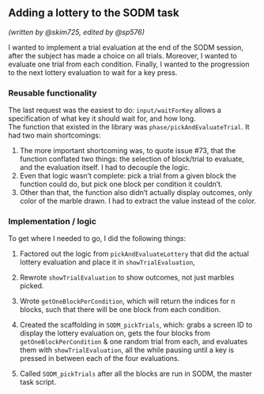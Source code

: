 ## Adding a lottery to the SODM task

*(written by @skim725, edited by @sp576)*

I wanted to implement a trial evaluation at the end of the SODM session, after the subject has made a 
choice on all trials. Moreover, I wanted to evaluate one trial from each condition. Finally, I wanted to the 
progression to the next lottery evaluation to wait for a key press.

### Reusable functionality

The last request was the easiest to do: `input/waitForKey` allows a specification of what key it should wait 
for, and how long.	
The function that existed in the library was `phase/pickAndEvaluateTrial`. It had two main shortcomings: 

1. The more important shortcoming was, to quote issue #73, that the function conflated two things: the selection of block/trial to evaluate, and the evaluation itself. I had to decouple the logic. 
2. Even that logic wasn’t complete: pick a trial from a given block the function could do, but pick one block per condition it couldn’t.
3. Other than that, the function also didn’t actually display outcomes, only color of the marble drawn. I had to extract the value instead of the color.

### Implementation / logic

To get where I needed to go, I did the following things:

1. Factored out the logic from `pickAndEvaluateLottery` that did the actual lottery evaluation and place it in `showTrialEvaluation`,


2. Rewrote `showTrialEvaluation` to show outcomes, not just marbles picked.
3. Wrote `getOneBlockPerCondition`, which will return the indices for n blocks, such that there will be one block from each condition.


4. Created the scaffolding in `SODM_pickTrials`, which: grabs a screen ID to display the lottery evaluation on, gets the four blocks from `getOneBlockPerCondition` & one random trial from each, and evaluates them with `showTrialEvaluation`, all the while pausing until a key is pressed in between each of the four evaluations. 
5. Called `SODM_pickTrials` after all the blocks are run in SODM, the master task script.
